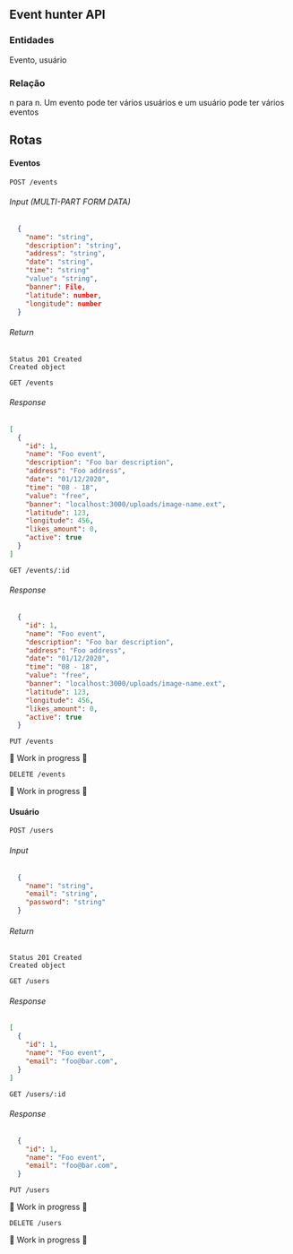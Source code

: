 ## Event hunter API

### Entidades

Evento, usuário

### Relação 
n para n. Um evento pode ter vários usuários e um usuário pode ter vários eventos

## Rotas

#### Eventos

```
POST /events
```

###### Input (MULTI-PART FORM DATA)

```json
  {
    "name": "string",
    "description": "string",
    "address": "string",
    "date": "string",
    "time": "string"
    "value": "string",
    "banner": File,
    "latitude": number,
    "longitude": number
  }
```

###### Return
```
Status 201 Created
Created object
```

```
GET /events
```

###### Response

```json
[
  {
    "id": 1,
    "name": "Foo event",
    "description": "Foo bar description",
    "address": "Foo address",
    "date": "01/12/2020",
    "time": "08 - 18",
    "value": "free",
    "banner": "localhost:3000/uploads/image-name.ext",
    "latitude": 123,
    "longitude": 456,
    "likes_amount": 0,
    "active": true
  }
]
```

```
GET /events/:id
```

###### Response

```json
  {
    "id": 1,
    "name": "Foo event",
    "description": "Foo bar description",
    "address": "Foo address",
    "date": "01/12/2020",
    "time": "08 - 18",
    "value": "free",
    "banner": "localhost:3000/uploads/image-name.ext",
    "latitude": 123,
    "longitude": 456,
    "likes_amount": 0,
    "active": true
  }
```

```
PUT /events
```
:construction: Work in progress :construction:

```
DELETE /events
```
:construction: Work in progress :construction:

#### Usuário

```
POST /users
```

###### Input

```json
  {
    "name": "string",
    "email": "string",
    "password": "string"
  }
```

###### Return
```
Status 201 Created
Created object
```

```
GET /users
```

###### Response

```json
[
  {
    "id": 1,
    "name": "Foo event",
    "email": "foo@bar.com",
  }
]
```

```
GET /users/:id
```

###### Response

```json
  {
    "id": 1,
    "name": "Foo event",
    "email": "foo@bar.com",
  }
```

```
PUT /users
```
:construction: Work in progress :construction:

```
DELETE /users
```
:construction: Work in progress :construction:
